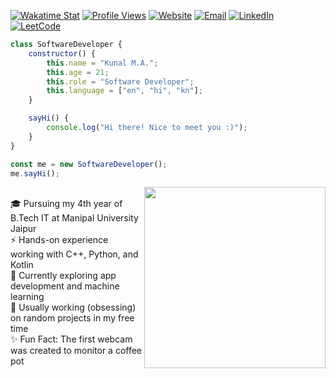 [![Wakatime Stat](https://wakatime.com/badge/user/018df9ad-64cd-4551-9beb-ef560aba8275.svg)](https://wakatime.com/@018df9ad-64cd-4551-9beb-ef560aba8275)
[![Profile Views](https://komarev.com/ghpvc/?username=kunal-ma&color=blueviolet)](https://github.com/kunal-ma)
[![Website](https://cdn.jsdelivr.net/gh/kunal-ma/kunal-ma/badges/website.svg)](https://kunalma.pages.dev)
[![Email](https://cdn.jsdelivr.net/gh/kunal-ma/kunal-ma/badges/email.svg)](mailto:kunalma23@gmail.com)
[![LinkedIn](https://cdn.jsdelivr.net/gh/kunal-ma/kunal-ma/badges/linkedin.svg)](https://www.linkedin.com/in/kunal-ma)
[![LeetCode](https://cdn.jsdelivr.net/gh/kunal-ma/kunal-ma/badges/leetcode.svg)](https://www.leetcode.com/kunal-ma)

```js
class SoftwareDeveloper {
    constructor() {
        this.name = "Kunal M.A.";
        this.age = 21;
        this.role = "Software Developer";
        this.language = ["en", "hi", "kn"];
    }

    sayHi() {
        console.log("Hi there! Nice to meet you :)");
    }
}

const me = new SoftwareDeveloper();
me.sayHi();
```

<img align='right' width="290" src="https://cdn.jsdelivr.net/gh/kunal-ma/kunal-ma/images/animation.gif" >

<br>🎓 Pursuing my 4th year of B.Tech IT at Manipal University Jaipur
<br>⚡ Hands-on experience working with C++, Python, and Kotlin
<br>🧪 Currently exploring app development and machine learning
<br>🌱 Usually working (obsessing) on random projects in my free time
<br>✨ Fun Fact: The first webcam was created to monitor a coffee pot
